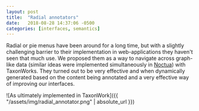 ```yaml
---
layout: post
title:  "Radial annotators"
date:   2018-08-28 14:37:06 -0500
categories: [interfaces, semantics]
---
```


Radial or pie menus have been around for a long time, but with a slightly challenging barrier to their implementation in web-applications they haven't seen that much use.  We proposed them as a way to navigate across graph-like data (similar ideas were implemented simultaneously in [Noctua](http://noctua.berkeleybop.org/)) with TaxonWorks.  They turned out to be very effective and when dynamically generated based on the content being annotated and a very effective way of improving our interfaces.

![As ultimately implemented in TaxonWork]({{ "/assets/img/radial_annotator.png" | absolute_url }})


